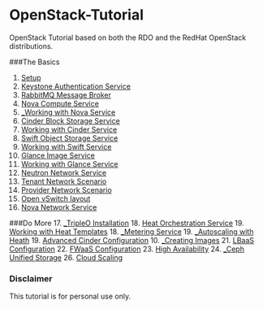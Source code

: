 # OpenStack-Tutorial
OpenStack Tutorial based on both the RDO and the RedHat OpenStack distributions.

###The Basics
1. [Setup](https://github.com/kalise/OpenStack-Tutorial/blob/master/Content/preflight.md)
2. [Keystone Authentication Service](https://github.com/kalise/OpenStack-Tutorial/blob/master/Content/keystone.md)
3. [RabbitMQ Message Broker](https://github.com/kalise/OpenStack-Tutorial/blob/master/Content/rabbitmq.md)
4. [Nova Compute Service](https://github.com/kalise/OpenStack-Tutorial/blob/master/Content/nova.md)
5. [_Working with Nova Service](https://github.com/kalise/OpenStack-Tutorial/blob/master/Content/working-nova.md)
6. [Cinder Block Storage Service](https://github.com/kalise/OpenStack-Tutorial/blob/master/Content/cinder.md)
7. [Working with Cinder Service](https://github.com/kalise/OpenStack-Tutorial/blob/master/Content/working-cinder.md)
8. [Swift Object Storage Service](https://github.com/kalise/OpenStack-Tutorial/blob/master/Content/swift.md)
9. [Working with Swift Service](https://github.com/kalise/OpenStack-Tutorial/blob/master/Content/working-swift.md)
10. [Glance Image Service](https://github.com/kalise/OpenStack-Tutorial/blob/master/Content/glance.md)
11. [Working with Glance Service](https://github.com/kalise/OpenStack-Tutorial/blob/master/Content/working-glance.md)
12. [Neutron Network Service](https://github.com/kalise/OpenStack-Tutorial/blob/master/Content/neutron.md)
13. [Tenant Network Scenario](https://github.com/kalise/OpenStack-Tutorial/blob/master/Content/working-neutron.md)
14. [Provider Network Scenario](https://github.com/kalise/OpenStack-Tutorial/blob/master/Content/provider-network.md)
15. [Open vSwitch layout](https://github.com/kalise/OpenStack-Tutorial/blob/master/Content/open-vswitch.md)
16. [Nova Network Service](https://github.com/kalise/OpenStack-Tutorial/blob/master/Content/novanetwork.md)

###Do More
17. [_TripleO Installation](https://github.com/kalise/OpenStack-Tutorial/blob/master/Content/tripleo.md)
18. [Heat Orchestration Service](https://github.com/kalise/OpenStack-Tutorial/blob/master/Content/heat.md)
19. [Working with Heat Templates](https://github.com/kalise/OpenStack-Tutorial/blob/master/Content/working-heat.md)
18. [_Metering Service](https://github.com/kalise/OpenStack-Tutorial/blob/master/Content/ceilometer.md)
19. [_Autoscaling with Heath](https://github.com/kalise/OpenStack-Tutorial/blob/master/Content/autoscaling-heat.md)
19. [Advanced Cinder Configuration](https://github.com/kalise/OpenStack-Tutorial/blob/master/Content/multiple_cinder.md)
10. [_Creating Images](https://github.com/kalise/OpenStack-Tutorial/blob/master/Content/images.md)
21. [LBaaS Configuration](https://github.com/kalise/OpenStack-Tutorial/blob/master/Content/load-balancer.md)
22. [FWaaS Configuration](https://github.com/kalise/OpenStack-Tutorial/blob/master/Content/firewall.md)
23. [High Availability](https://github.com/kalise/OpenStack-Tutorial/blob/master/Content/ha.md)
24. [_Ceph Unified Storage](https://github.com/kalise/OpenStack-Tutorial/blob/master/Content/ceph.md)
26. [Cloud Scaling](https://github.com/kalise/OpenStack-Tutorial/blob/master/Content/scale.md)


### Disclaimer
This tutorial is for personal use only.
